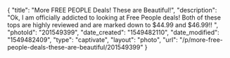 {
    "title": "More FREE PEOPLE Deals! These are Beautiful!",
    "description": "Ok, I am officially addicted to looking at Free People deals! Both of these tops are highly reviewed and are marked down to $44.99 and $46.99!! ",
    "photoId": "201549399",
    "date_created": "1549482110",
    "date_modified": "1549482409",
    "type": "captivate",
    "layout": "photo",
    "url": "\/p\/more-free-people-deals-these-are-beautiful\/201549399"
}